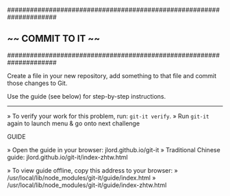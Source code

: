 #####################################################################
##                      ~~  COMMIT TO IT  ~~                       ##
#####################################################################

Create a file in your new repository, add something to that file
and commit those changes to Git.

Use the guide (see below) for step-by-step instructions.

---------------------------------------------------------------------

» To verify your work for this problem, run: `git-it verify`.
» Run `git-it` again to launch menu & go onto next challenge

GUIDE

» Open the guide in your browser: jlord.github.io/git-it
» Traditional Chinese guide: jlord.github.io/git-it/index-zhtw.html

» To view guide offline, copy this address to your browser:
» /usr/local/lib/node_modules/git-it/guide/index.html
» /usr/local/lib/node_modules/git-it/guide/index-zhtw.html
